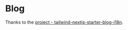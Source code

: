 # Blog

Thanks to the [project - tailwind-nextjs-starter-blog-i18n](https://github.com/PxlSyl/tailwind-nextjs-starter-blog-i18n).